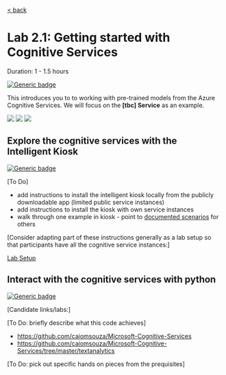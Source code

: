 [< back](../Lab2.md)

# Lab 2.1: Getting started with Cognitive Services
Duration: 1 - 1.5 hours

[![Generic badge](https://img.shields.io/badge/STATUS-DRAFT-ORANGE.svg)](https://shields.io/)

This introduces you to to working with pre-trained models from the Azure Cognitive Services. We will focus on the **[tbc] Service** as an example.

<img src=https://docs.microsoft.com/en-us/learn/achievements/data-ai/classify-and-moderate-text-with-azure-content-moderator.svg/>
<img src=https://docs.microsoft.com/en-us/learn/achievements/data-ai/create-and-publish-a-luis-model.svg>
<img src=https://docs.microsoft.com/en-us/learn/achievements/classify-user-feedback-with-the-text-analytics-api.svg>


## Explore the cognitive services with the Intelligent Kiosk
[![Generic badge](https://img.shields.io/badge/mode-no_code-BLUE.svg)](https://shields.io/)

[To Do]
- add instructions to install the intelligent kiosk locally from the publicly downloadable app (limited public service instances)
- add instructions to install the kiosk with own service instances
- walk through one example in kiosk - point to [documented scenarios](https://github.com/Microsoft/Cognitive-Samples-IntelligentKiosk#Scenarios) for others

[Consider adapting part of these instructions generally as a lab setup so that participants have all the cognitive service instances:]

[Lab Setup](../Lab-Setup/lab2-setup.md)




## Interact with the cognitive services with python
[![Generic badge](https://img.shields.io/badge/language-python-YELLOW.svg)](https://shields.io/)


[Candidate links/labs:]

[To Do: briefly describe what this code achieves]
- https://github.com/caiomsouza/Microsoft-Cognitive-Services
- https://github.com/caiomsouza/Microsoft-Cognitive-Services/tree/master/textanalytics

[To Do: pick out specific hands on pieces from the prequisites]

<pre>


</pre>